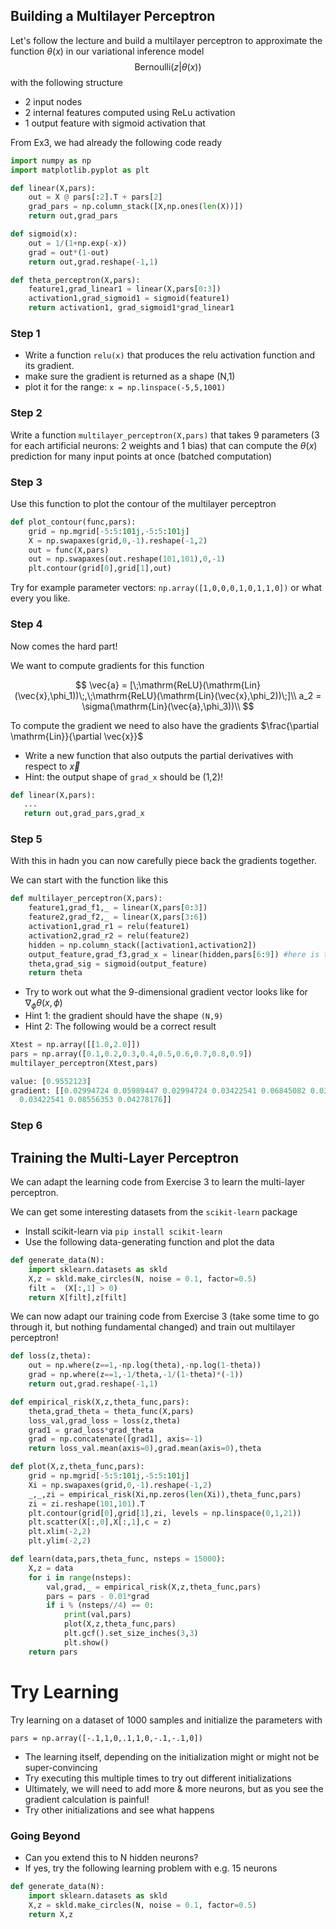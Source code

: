 ## Building a Multilayer Perceptron

Let's follow the lecture and build a multilayer perceptron to approximate the function $\theta(x)$ in our variational inference model $$\mathrm{Bernoulli}(z|\theta(x))$$ with the following structure

* 2 input nodes
* 2 internal features computed using ReLu activation
* 1 output feature with sigmoid activation that 

From Ex3, we had already the following code ready

```python
import numpy as np
import matplotlib.pyplot as plt

def linear(X,pars):
    out = X @ pars[:2].T + pars[2]
    grad_pars = np.column_stack([X,np.ones(len(X))])
    return out,grad_pars

def sigmoid(x):
    out = 1/(1+np.exp(-x))
    grad = out*(1-out)
    return out,grad.reshape(-1,1)

def theta_perceptron(X,pars):
    feature1,grad_linear1 = linear(X,pars[0:3])
    activation1,grad_sigmoid1 = sigmoid(feature1)
    return activation1, grad_sigmoid1*grad_linear1
```

### Step 1

* Write a function `relu(x)` that produces the relu activation function and its gradient.
* make sure the gradient is returned as a shape (N,1)
* plot it for the range: `x = np.linspace(-5,5,1001)`

### Step 2

Write a function `multilayer_perceptron(X,pars)` that takes 9 parameters (3 for each artificial neurons: 2 weights and 1 bias) that can compute the $\theta(x)$ prediction for many input points at once (batched computation)


### Step 3

Use this function to plot the contour of the multilayer perceptron

```python
def plot_contour(func,pars):
    grid = np.mgrid[-5:5:101j,-5:5:101j]
    X = np.swapaxes(grid,0,-1).reshape(-1,2)
    out = func(X,pars)
    out = np.swapaxes(out.reshape(101,101),0,-1)
    plt.contour(grid[0],grid[1],out)
```

Try for example parameter vectors: `np.array([1,0,0,0,1,0,1,1,0])` or what every you like.


### Step 4

Now comes the hard part!

We want to compute gradients for this function

$$
\vec{a} = [\;\mathrm{ReLU}(\mathrm{Lin}(\vec{x},\phi_1))\;,\;\mathrm{ReLU}(\mathrm{Lin}(\vec{x},\phi_2))\;]\\
a_2 = \sigma(\mathrm{Lin}(\vec{a},\phi_3))\\
$$

To compute the gradient we need to also have the gradients $\frac{\partial \mathrm{Lin}}{\partial \vec{x}}$

* Write a new function that also outputs the partial derivatives with respect to $\vec{x}$
* Hint: the output shape of `grad_x` should be (1,2)!

```python
def linear(X,pars):
   ...
   return out,grad_pars,grad_x
```

### Step 5

With this in hadn you can now carefully piece back the gradients together.

We can start with the function like this

```python
def multilayer_perceptron(X,pars):
    feature1,grad_f1,_ = linear(X,pars[0:3])
    feature2,grad_f2,_ = linear(X,pars[3:6])
    activation1,grad_r1 = relu(feature1)
    activation2,grad_r2 = relu(feature2)
    hidden = np.column_stack([activation1,activation2])
    output_feature,grad_f3,grad_x = linear(hidden,pars[6:9]) #here is the new gradient!
    theta,grad_sig = sigmoid(output_feature)
    return theta
```

* Try to work out what the 9-dimensional gradient vector looks like for $\nabla_\phi \theta(x,\phi)$
* Hint 1: the gradient should have the shape `(N,9)`
* Hint 2: The following would be a correct result

```python
Xtest = np.array([[1.0,2.0]])
pars = np.array([0.1,0.2,0.3,0.4,0.5,0.6,0.7,0.8,0.9])
multilayer_perceptron(Xtest,pars)

value: [0.9552123]
gradient: [[0.02994724 0.05989447 0.02994724 0.03422541 0.06845082 0.03422541
  0.03422541 0.08556353 0.04278176]]
``` 

### Step 6

## Training the Multi-Layer Perceptron

We can adapt the learning code from Exercise 3 to learn the multi-layer perceptron.

We can get some interesting datasets from the `scikit-learn` package

* Install scikit-learn via `pip install scikit-learn`
* Use the following data-generating function and plot the data

```python
def generate_data(N):
    import sklearn.datasets as skld
    X,z = skld.make_circles(N, noise = 0.1, factor=0.5)
    filt =  (X[:,1] > 0)
    return X[filt],z[filt]
```

We can now adapt our training code from Exercise 3 (take some time to go through it, but nothing fundamental changed) and train out multilayer perceptron!

```python
def loss(z,theta):
    out = np.where(z==1,-np.log(theta),-np.log(1-theta))
    grad = np.where(z==1,-1/theta,-1/(1-theta)*(-1))
    return out,grad.reshape(-1,1)

def empirical_risk(X,z,theta_func,pars):
    theta,grad_theta = theta_func(X,pars)
    loss_val,grad_loss = loss(z,theta)
    grad1 = grad_loss*grad_theta
    grad = np.concatenate([grad1], axis=-1)
    return loss_val.mean(axis=0),grad.mean(axis=0),theta

def plot(X,z,theta_func,pars):
    grid = np.mgrid[-5:5:101j,-5:5:101j]
    Xi = np.swapaxes(grid,0,-1).reshape(-1,2)   
    _,_,zi = empirical_risk(Xi,np.zeros(len(Xi)),theta_func,pars)
    zi = zi.reshape(101,101).T
    plt.contour(grid[0],grid[1],zi, levels = np.linspace(0,1,21))
    plt.scatter(X[:,0],X[:,1],c = z)
    plt.xlim(-2,2)
    plt.ylim(-2,2)

def learn(data,pars,theta_func, nsteps = 15000):
    X,z = data
    for i in range(nsteps):
        val,grad,_ = empirical_risk(X,z,theta_func,pars)
        pars = pars - 0.01*grad
        if i % (nsteps//4) == 0:
            print(val,pars)
            plot(X,z,theta_func,pars)
            plt.gcf().set_size_inches(3,3)
            plt.show()
    return pars
```

# Try Learning

Try learning on a dataset of 1000 samples and initialize the parameters with 

`pars = np.array([-.1,1,0,.1,1,0,-.1,-.1,0])`

* The learning itself, depending on the initialization might or might not be super-convincing
* Try executing this multiple times to try out different initializations
* Ultimately, we will need to add more & more neurons, but as you see the gradient calculation is painful!
* Try other initializations and see what happens

### Going Beyond

* Can you extend this to N hidden neurons?
* If yes, try the following learning problem with e.g. 15 neurons

```python
def generate_data(N):
    import sklearn.datasets as skld
    X,z = skld.make_circles(N, noise = 0.1, factor=0.5)
    return X,z
```

